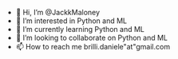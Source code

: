 - 👋 Hi, I’m @JackkMaloney
- 👀 I’m interested in Python and ML
- 🌱 I’m currently learning Python and ML
- 💞️ I’m looking to collaborate on Python and ML
- 📫 How to reach me brilli.daniele"at"gmail.com

<!---
JackkMaloney/JackkMaloney is a ✨ special ✨ repository because its `README.md` (this file) appears on your GitHub profile.
You can click the Preview link to take a look at your changes.
--->
